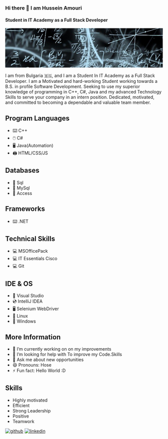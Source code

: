 ### Hi there 👋 I am Hussein Amouri
#### Student in IT Academy as a Full Stack Developer
![Student in IT Academy as a Full Stack Developer](https://github.com/amourysio/amourysio/blob/main/11.jpg)

I am from Bulgaria 🇧🇬, and I am a Student In IT Academy as a Full Stack Developer. I am a Motivated and hard-working Student working towards a B.S. in profile Software Development. Seeking to use my superior knowledge of programming in C++, C#, Java and my advanced Technology Skills to serve your company in an intern position. Dedicated, motivated, and committed to becoming a dependable and valuable team member.


## Program Languages
* ⌨️ C++
* 🖱️ C#
* 🖥️ Java(Automation)
* 🖨️ HTML/CSS/JS
## Databases
* 🧮 Sql
* 🧮 MySql
* 🧮 Access
## Frameworks
* ⌨️ .NET
## Technical Skills
* 💻 MSOfficePack
* 💻 IT Essentials Cisco
* 💻 Git
## IDE & OS
* 💽 Visual Studio
* 💿 IntelliJ IDEA
* 🖥️ Selenium WebDriver
* 📀 Linux
* 📀 Windows
## More Information
- 🔭 I’m currently working on on my improvements 
- 🤔 I’m looking for help with To improve my Code.Skills 
- 💬 Ask me about new opportunities 
- 😄 Pronouns: Hose 
- ⚡ Fun fact: Hello World :D 
## Skills
* Highly motivated
* Efficient
* Strong Leadership
* Positive
* Teamwork


[<img src='https://cdn.jsdelivr.net/npm/simple-icons@3.0.1/icons/github.svg' alt='github' height='40'>](https://github.com/amourysio)  [<img src='https://cdn.jsdelivr.net/npm/simple-icons@3.0.1/icons/linkedin.svg' alt='linkedin' height='40'>](https://www.linkedin.com/in/hussein-amouri-840738205/)  

